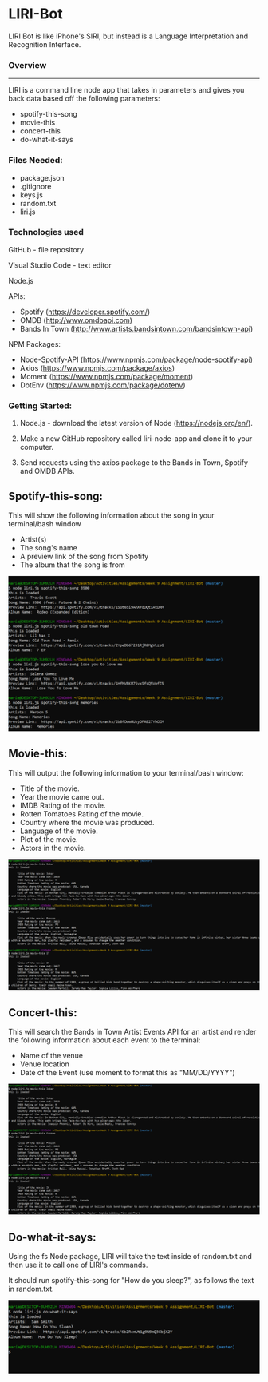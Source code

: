 # LIRI-Bot
LIRI Bot is like iPhone's SIRI, but instead is a Language Interpretation and Recognition Interface. 


### Overview ###
--------------------------
LIRI is a command line node app that takes in parameters and gives you back data based off the following parameters:
 * spotify-this-song
 * movie-this
 * concert-this
 * do-what-it-says

### Files Needed: ###
* package.json
* .gitignore
* keys.js
* random.txt
* liri.js
 
 ### Technologies used ###
GitHub - file repository

Visual Studio Code - text editor

Node.js

APIs:

* Spotify (https://developer.spotify.com/)
* OMDB (http://www.omdbapi.com)
* Bands In Town (http://www.artists.bandsintown.com/bandsintown-api)

NPM Packages:

* Node-Spotify-API (https://www.npmjs.com/package/node-spotify-api)
* Axios (https://www.npmjs.com/package/axios)
* Moment (https://www.npmjs.com/package/moment)
* DotEnv (https://www.npmjs.com/package/dotenv)


 ### Getting Started:  ###

 1. Node.js - download the latest version of Node (https://nodejs.org/en/).

 2. Make a new GitHub repository called liri-node-app and clone it to your computer.

 3. Send requests using the axios package to the Bands in Town, Spotify and OMDB APIs.

 ## Spotify-this-song: ##
 This will show the following information about the song in your terminal/bash window

* Artist(s)
* The song's name
* A preview link of the song from Spotify
* The album that the song is from

![Spotify](./screenshots/spotify.PNG)

 ## Movie-this: ##
 This will output the following information to your terminal/bash window:
* Title of the movie.
* Year the movie came out.
* IMDB Rating of the movie.
* Rotten Tomatoes Rating of the movie.
* Country where the movie was produced.
*	Language of the movie.
*	Plot of the movie.
*	Actors in the movie.

![Movie](./screenshots/movie-this.PNG)

 ## Concert-this: ##
 This will search the Bands in Town Artist Events API for an artist and render the following information about each event to the terminal:
*	Name of the venue
*	Venue location
*	Date of the Event (use moment to format this as "MM/DD/YYYY")


![concert](./screenshots/movie-this.PNG)

 ## Do-what-it-says: ##
Using the fs Node package, LIRI will take the text inside of random.txt and then use it to call one of LIRI's commands.

It should run spotify-this-song for "How do you sleep?", as follows the text in random.txt.

![what-i-say](./screenshots/do-what-i-says.PNG)

